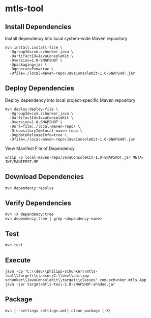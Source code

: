# mtls-tool

## Install Dependencies

Install dependency into local system-wide Maven repository
```
mvn install:install-file \
  -DgroupId=com.schunker.java \
  -DartifactId=JavaConsoleKit \
  -Dversion=1.0-SNAPSHOT \
  -Dpackaging=jar \
  -DgeneratePom=true \
  -Dfile=./local-maven-repo/JavaConsoleKit-1.0-SNAPSHOT.jar
```

## Deploy Dependencies

Deploy dependency into local project-specific Maven repository
```
mvn deploy:deploy-file \
  -DgroupId=com.schunker.java \
  -DartifactId=JavaConsoleKit \
  -Dversion=1.0-SNAPSHOT \
  -Durl=file:./local-maven-repo/ \
  -DrepositoryId=local-maven-repo \
  -DupdateReleaseInfo=true \
  -Dfile=./local-maven-repo/JavaConsoleKit-1.0-SNAPSHOT.jar
```

View Manifest File of Dependency
```
unzip -p local-maven-repo/JavaConsoleKit-1.0-SNAPSHOT.jar META-INF/MANIFEST.MF
```

## Download Dependencies
```
mvn dependency:resolve
```

## Verify Dependencies
```
mvn -X dependency:tree
mvn dependency:tree | grep <dependency-name>
```

## Test
```
mvn test
```

## Execute
```
java -cp "C:\\dev\\philipp-schunker\\mtls-tool\\target\\classes;C:\\dev\\philipp-schunker\\JavaConsoleKit\\target\\classes" com.schunker.mtls.App
java -jar target/mtls-tool-1.0-SNAPSHOT-shaded.jar
```

## Package
```
mvn [--settings settings.xml] clean package [-X]
```
